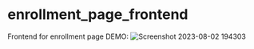 # enrollment_page_frontend
Frontend for enrollment page
DEMO:
![Screenshot 2023-08-02 194303](https://github.com/GenciPrashant/enrollment_page_frontend/assets/141252847/f0d64468-1d99-465f-890f-9f7184907827)
